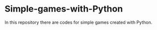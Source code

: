 # Simple-games-with-Python
In this repository there are codes for simple games created with Python.
